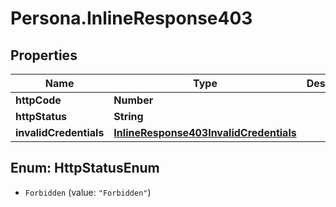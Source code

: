 # Persona.InlineResponse403

## Properties
Name | Type | Description | Notes
------------ | ------------- | ------------- | -------------
**httpCode** | **Number** |  | [optional] 
**httpStatus** | **String** |  | [optional] 
**invalidCredentials** | [**InlineResponse403InvalidCredentials**](InlineResponse403InvalidCredentials.md) |  | [optional] 


<a name="HttpStatusEnum"></a>
## Enum: HttpStatusEnum


* `Forbidden` (value: `"Forbidden"`)




